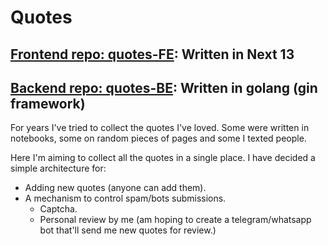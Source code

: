 # Quotes

## [Frontend repo: quotes-FE](https://github.com/devesh-anand/quotes-FE): Written in Next 13

## [Backend repo: quotes-BE](https://github.com/devesh-anand/quotes-FE): Written in golang (gin framework)

For years I've tried to collect the quotes I've loved. Some were written in notebooks, some on random pieces of pages and some I texted people.

Here I'm aiming to collect all the quotes in a single place. I have decided a simple architecture for:

-  Adding new quotes (anyone can add them).
-  A mechanism to control spam/bots submissions.
   -  Captcha.
   -  Personal review by me (am hoping to create a telegram/whatsapp bot that'll send me new quotes for review.)
